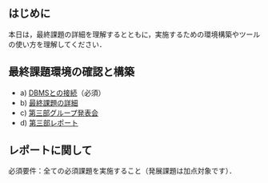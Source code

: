## はじめに

本日は，最終課題の詳細を理解するとともに，実施するための環境構築やツールの使い方を理解してください．

## 最終課題環境の確認と構築

-   a) [DBMSとの接続](./connection_to_dbms.html "DBMSとの接続")（必須）
-   b) [最終課題の詳細](./final_task_details.html "最終課題の詳細")
-   c) [第三部グループ発表会](./part3_group_presentation.html "第三部グループ発表会")
-   d) [第三部レポート](./part3_repot.html "第三部レポート")

## レポートに関して

必須要件：全ての必須課題を実施すること（発展課題は加点対象です）．